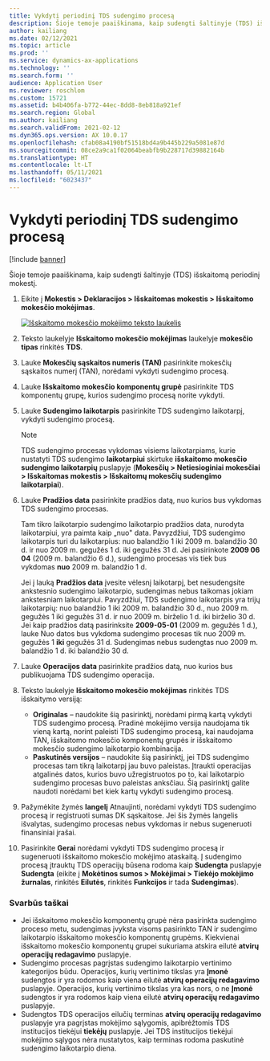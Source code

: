 ```yaml
---
title: Vykdyti periodinį TDS sudengimo procesą
description: Šioje temoje paaiškinama, kaip sudengti šaltinyje (TDS) išskaitomą periodinį mokestį.
author: kailiang
ms.date: 02/12/2021
ms.topic: article
ms.prod: ''
ms.service: dynamics-ax-applications
ms.technology: ''
ms.search.form: ''
audience: Application User
ms.reviewer: roschlom
ms.custom: 15721
ms.assetid: b4b406fa-b772-44ec-8dd8-8eb818a921ef
ms.search.region: Global
ms.author: kailiang
ms.search.validFrom: 2021-02-12
ms.dyn365.ops.version: AX 10.0.17
ms.openlocfilehash: cfab08a4190bf51518bd4a9b445b229a5081e87d
ms.sourcegitcommit: 08ce2a9ca1f02064beabfb9b228717d39882164b
ms.translationtype: HT
ms.contentlocale: lt-LT
ms.lasthandoff: 05/11/2021
ms.locfileid: "6023437"
---
```

# <a name="run-the-periodic-tds-settlement-process"></a>Vykdyti periodinį TDS sudengimo procesą

[!include [banner](../includes/banner.md)]

Šioje temoje paaiškinama, kaip sudengti šaltinyje (TDS) išskaitomą periodinį mokestį.

1. Eikite į **Mokestis \> Deklaracijos \> Išskaitomas mokestis \> Išskaitomo mokesčio mokėjimas**.

    [![Išskaitomo mokesčio mokėjimo teksto laukelis](./media/apac-ind-TDS-47.png)](./media/apac-ind-TDS-47.png)

2. Teksto laukelyje **Išskaitomo mokesčio mokėjimas** laukelyje **mokesčio tipas** rinkitės **TDS**.
3. Lauke **Mokesčių sąskaitos numeris (TAN)** pasirinkite mokesčių sąskaitos numerį (TAN), norėdami vykdyti sudengimo procesą.
4. Lauke **Išskaitomo mokesčio komponentų grupė** pasirinkite TDS komponentų grupę, kurios sudengimo procesą norite vykdyti.
5. Lauke **Sudengimo laikotarpis** pasirinkite TDS sudengimo laikotarpį, vykdyti sudengimo procesą.

    > [!NOTE]
    > TDS sudengimo procesas vykdomas visiems laikotarpiams, kurie nustatyti TDS sudengimo **laikotarpiui** skirtuke **išskaitomo mokesčio sudengimo laikotarpių** puslapyje (**Mokesčių \> Netiesioginiai mokesčiai \> Išskaitomas mokestis \> Išskaitomų mokesčių sudengimo laikotarpiai**).

6. Lauke **Pradžios data** pasirinkite pradžios datą, nuo kurios bus vykdomas TDS sudengimo procesas.

    Tam tikro laikotarpio sudengimo laikotarpio pradžios data, nurodyta laikotarpiui, yra paimta kaip „nuo" data. Pavyzdžiui, TDS sudengimo laikotarpis turi du laikotarpius: nuo balandžio 1 iki 2009 m. balandžio 30 d. ir nuo 2009 m. gegužės 1 d. iki gegužės 31 d. Jei pasirinkote **2009 06 04** (2009 m. balandžio 6 d.), sudengimo procesas vis tiek bus vykdomas **nuo** 2009 m. balandžio 1 d.

    Jei į lauką **Pradžios data** įvesite vėlesnį laikotarpį, bet nesudengsite ankstesnio sudengimo laikotarpio, sudengimas nebus taikomas jokiam ankstesniam laikotarpiui. Pavyzdžiui, TDS sudengimo laikotarpis yra trijų laikotarpių: nuo balandžio 1 iki 2009 m. balandžio 30 d., nuo 2009 m. gegužės 1 iki gegužės 31 d. ir nuo 2009 m. birželio 1 d. iki birželio 30 d. Jei kaip pradžios datą pasirinksite **2009-05-01** (2009 m. gegužės 1 d.), lauke Nuo datos bus vykdoma sudengimo procesas tik nuo 2009 m. gegužės 1 **iki** gegužės 31 d. Sudengimas nebus sudengtas nuo 2009 m. balandžio 1 d. iki balandžio 30 d.

7. Lauke **Operacijos data** pasirinkite pradžios datą, nuo kurios bus publikuojama TDS sudengimo operacija.
8. Teksto laukelyje **Išskaitomo mokesčio mokėjimas** rinkitės TDS išskaitymo versiją:

     - **Originalas** – naudokite šią pasirinktį, norėdami pirmą kartą vykdyti TDS sudengimo procesą. Pradinė mokėjimo versija naudojama tik vieną kartą, norint paleisti TDS sudengimo procesą, kai naudojama TAN, išskaitomo mokesčio komponentų grupės ir išskaitomo mokesčio sudengimo laikotarpio kombinacija.
    - **Paskutinės versijos** – naudokite šią pasirinktį, jei TDS sudengimo procesas tam tikrą laikotarpį jau buvo paleistas. Įtraukti operacijas atgalinės datos, kurios buvo užregistruotos po to, kai laikotarpio sudengimo procesas buvo paleistas anksčiau. Šią pasirinktį galite naudoti norėdami bet kiek kartų vykdyti sudengimo procesą.

9. Pažymėkite žymės **langelį** Atnaujinti, norėdami vykdyti TDS sudengimo procesą ir registruoti sumas DK sąskaitose. Jei šis žymės langelis išvalytas, sudengimo procesas nebus vykdomas ir nebus sugeneruoti finansiniai įrašai.
10. Pasirinkite **Gerai** norėdami vykdyti TDS sudengimo procesą ir sugeneruoti išskaitomo mokesčio mokėjimo ataskaitą. Į sudengimo procesą įtrauktų TDS operacijų būsena rodoma kaip **Sudengta** puslapyje **Sudengta** (eikite į **Mokėtinos sumos \> Mokėjimai \> Tiekėjo mokėjimo žurnalas**, rinkitės **Eilutės**, rinkitės **Funkcijos** ir tada **Sudengimas**).

### <a name="important-points"></a>Svarbūs taškai

- Jei išskaitomo mokesčio komponentų grupė nėra pasirinkta sudengimo proceso metu, sudengimas įvyksta visoms pasirinkto TAN ir sudengimo laikotarpio išskaitomo mokesčio komponentų grupėms. Kiekvienai išskaitomo mokesčio komponentų grupei sukuriama atskira eilutė **atvirų operacijų redagavimo** puslapyje.
- Sudengimo procesas pagrįstas sudengimo laikotarpio vertinimo kategorijos būdu. Operacijos, kurių vertinimo tikslas yra **Įmonė** sudengtos ir yra rodomos kaip viena eilutė **atvirų operacijų redagavimo** puslapyje. Operacijos, kurių vertinimo tikslas yra kas nors, o ne **Įmonė** sudengtos ir yra rodomos kaip viena eilutė **atvirų operacijų redagavimo** puslapyje.
- Sudengtos TDS operacijos eilučių terminas **atvirų operacijų redagavimo** puslapyje yra pagrįstas mokėjimo sąlygomis, apibrėžtomis TDS institucijos tiekėjui **tiekėjų** puslapyje. Jei TDS institucijos tiekėjui mokėjimo sąlygos nėra nustatytos, kaip terminas rodoma paskutinė sudengimo laikotarpio diena.
